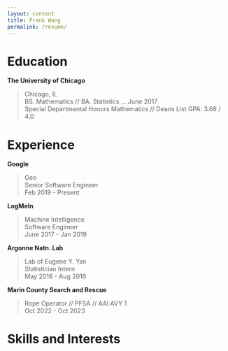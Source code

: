 ```yaml
---
layout: content
title: Frank Wang
permalink: /resume/
---
```


# Education

__The University of Chicago__

> Chicago, IL  
> BS. Mathematics // BA. Statistics ... June 2017  
> Special Departmental Honors Mathematics // Deans List
> GPA: 3.68 / 4.0  

# Experience

__Google__

> Geo  
> Senior Software Engineer  
> Feb 2019 - Present

__LogMeIn__

> Machine Intelligence  
> Software Engineer  
> June 2017 - Jan 2019

__Argonne Natn. Lab__

> Lab of Eugene Y. Yan  
> Statistician Intern  
> May 2016 - Aug 2016

__Marin County Search and Rescue__

> Rope Operator // PFSA // AAI AVY 1  
> Oct 2022 - Oct 2023

# Skills and Interests



